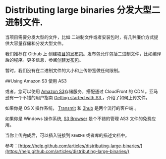 Distributing large binaries 分发大型二进制文件.
===========

当项目需要分发大型的文件，比如 二进制文件或者安装包时，有几种廉价方式提供大容量存储和分发大型文件。

我们推荐在 Github 上 创建[项目的发布包](https://github.com/waylau/github-help/blob/master/About%20Releases%20%E5%85%B3%E4%BA%8E%E5%8F%91%E5%B8%83%E5%8C%85.md)。发布包允许包括二进制文件，比如编译后的程序。更多信息，参阅[创建发布包](https://github.com/waylau/github-help/blob/master/Creating%20Releases%20%E5%88%9B%E5%BB%BA%E5%8F%91%E5%B8%83%E5%8C%85.md)。

暂时，我们没有在二进制文件的大小和上传带宽做任何限制。

##Using Amazon S3 使用 AS3

或者，您可以使用 [Amazon S3](http://aws.amazon.com/s3/)存储服务，搭配通过 CloudFront 的 CDN 。亚马逊有一个不错的用户指南 [ Getting started with S3 ](http://docs.amazonwebservices.com/AmazonS3/latest/gsg/GetStartedWithS3.html)，介绍了如何上传文件。

如果你是 OS X 操作系统， [Transmit](http://panic.com/transmit/) 和 [3hub](http://www.3hubapp.com/) 是两个流行的客户端 。

如果你是 Windows 操作系统, [S3 Browser](http://s3browser.com/) 是个不错的管理 AS3 文件的免费应用。

当你上传完成后，可以插入链接到 	`README` 或者库的描述文档中。


参考：[https://help.github.com/articles/distributing-large-binaries/](https://help.github.com/articles/distributing-large-binaries/)
